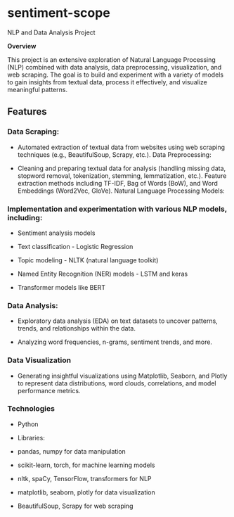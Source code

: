 # sentiment-scope

NLP and Data Analysis Project

**Overview**

This project is an extensive exploration of Natural Language Processing (NLP) combined with data analysis, data preprocessing, visualization, and web scraping. The goal is to build and experiment with a variety of models to gain insights from textual data, process it effectively, and visualize meaningful patterns.

## Features

### Data Scraping:

- Automated extraction of textual data from websites using web scraping techniques (e.g., BeautifulSoup, Scrapy, etc.).
Data Preprocessing:

- Cleaning and preparing textual data for analysis (handling missing data, stopword removal, tokenization, stemming, lemmatization, etc.).
Feature extraction methods including TF-IDF, Bag of Words (BoW), and Word Embeddings (Word2Vec, GloVe).
Natural Language Processing Models:

### Implementation and experimentation with various NLP models, including:

- Sentiment analysis models

- Text classification - Logistic Regression

- Topic modeling - NLTK (natural language toolkit)

- Named Entity Recognition (NER) models - LSTM and keras

- Transformer models like BERT

### Data Analysis:

- Exploratory data analysis (EDA) on text datasets to uncover patterns, trends, and relationships within the data.

- Analyzing word frequencies, n-grams, sentiment trends, and more.

### Data Visualization

- Generating insightful visualizations using Matplotlib, Seaborn, and Plotly to represent data distributions, word clouds, correlations, and model performance metrics.

### Technologies

- Python

- Libraries:

- pandas, numpy for data manipulation

- scikit-learn, torch, for machine learning models

- nltk, spaCy, TensorFlow, transformers for NLP

- matplotlib, seaborn, plotly for data visualization

- BeautifulSoup, Scrapy for web scraping
